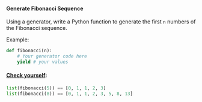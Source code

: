 #### Generate Fibonacci Sequence

Using a generator, write a Python function to generate the first `n` numbers of the Fibonacci sequence.

Example:
```python
def fibonacci(n):
    # Your generator code here
    yield # your values
```

#### <u>Check yourself</u>:
```python
list(fibonacci(5)) == [0, 1, 1, 2, 3]
list(fibonacci(8)) == [0, 1, 1, 2, 3, 5, 8, 13]
```
